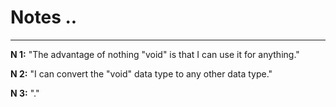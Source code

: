 # Notes ..

---

**N 1:** "The advantage of nothing "void" is that I can use it for anything."

**N 2:** "I can convert the "void" data type to any other data type."

**N 3:** "."
